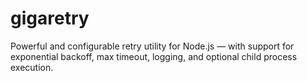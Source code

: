 # gigaretry
Powerful and configurable retry utility for Node.js — with support for exponential backoff, max timeout, logging, and optional child process execution.
